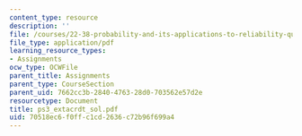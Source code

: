 ```yaml
---
content_type: resource
description: ''
file: /courses/22-38-probability-and-its-applications-to-reliability-quality-control-and-risk-assessment-fall-2005/70518ec6f0ffc1cd2636c72b96f699a4_ps3_extacrdt_sol.pdf
file_type: application/pdf
learning_resource_types:
- Assignments
ocw_type: OCWFile
parent_title: Assignments
parent_type: CourseSection
parent_uid: 7662cc3b-2840-4763-28d0-703562e57d2e
resourcetype: Document
title: ps3_extacrdt_sol.pdf
uid: 70518ec6-f0ff-c1cd-2636-c72b96f699a4
---
```

